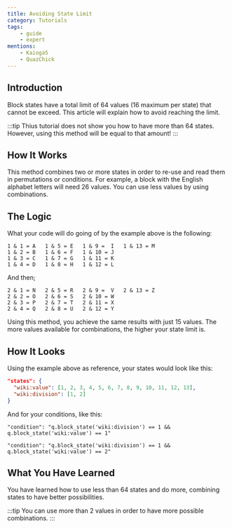 ```yaml
---
title: Avoiding State Limit
category: Tutorials
tags:
    - guide
    - expert
mentions:
    - Kaioga5
    - QuazChick
---
```


## Introduction
Block states have a total limit of 64 values (16 maximum per state) that cannot be exceed. This article will explain how to avoid reaching the limit.

:::tip
Thius tutorial does not show you how to have more than 64 states. However, using this method will be equal to that amount!
:::

## How It Works
This method combines two or more states in order to re-use and read them in permutations or conditions. For example, a block with the English alphabet letters will need 26 values. You can use less values by using combinations.

## The Logic
What your code will do going of by the example above is the following:
```
1 & 1 = A   1 & 5 = E   1 & 9 =  I   1 & 13 = M
1 & 2 = B   1 & 6 = F   1 & 10 = J
1 & 3 = C   1 & 7 = G   1 & 11 = K
1 & 4 = D   1 & 8 = H   1 & 12 = L
```
And then;
```
2 & 1 = N   2 & 5 = R   2 & 9 =  V   2 & 13 = Z
2 & 2 = O   2 & 6 = S   2 & 10 = W
2 & 3 = P   2 & 7 = T   2 & 11 = X
2 & 4 = Q   2 & 8 = U   2 & 12 = Y
```

Using this method, you achieve the same results with just 15 values. The more values available for combinations, the higher your state limit is.

## How It Looks
Using the example above as reference, your states would look like this:
```json
"states": {
  "wiki:value": [1, 2, 3, 4, 5, 6, 7, 8, 9, 10, 11, 12, 13],
  "wiki:division": [1, 2]
}
```
And for your conditions, like this:
```
"condition": "q.block_state('wiki:division') == 1 && q.block_state('wiki:value') == 1"

"condition": "q.block_state('wiki:division') == 1 && q.block_state('wiki:value') == 2"
```
## What You Have Learned
You have learned how to use less than 64 states and do more, combining states to have better possibilities.

:::tip
You can use more than 2 values in order to have more possible combinations.
:::
